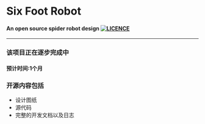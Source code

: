 # Six Foot Robot

#### An open source spider robot design  [![LICENCE](https://img.shields.io/badge/Licence-MIT-brightgreen.svg)](https://github.com/bullet46/six_foot_robot/blob/master/LICENSE)
--- 
### 该项目正在逐步完成中
#### 预计时间:1个月
### 开源内容包括
* 设计图纸
* 源代码
* 完整的开发文档以及日志
